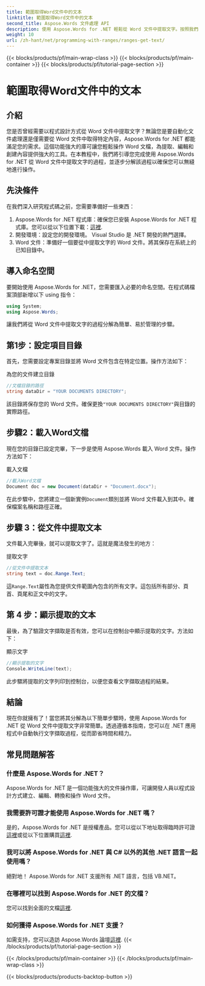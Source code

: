 ```yaml
---
title: 範圍取得Word文件中的文本
linktitle: 範圍取得Word文件中的文本
second_title: Aspose.Words 文件處理 API
description: 使用 Aspose.Words for .NET 輕鬆從 Word 文件中提取文字。按照我們的詳細指南輕鬆開始。
weight: 10
url: /zh-hant/net/programming-with-ranges/ranges-get-text/
---
```


{{< blocks/products/pf/main-wrap-class >}}
{{< blocks/products/pf/main-container >}}
{{< blocks/products/pf/tutorial-page-section >}}

# 範圍取得Word文件中的文本

## 介紹

您是否曾經需要以程式設計方式從 Word 文件中提取文字？無論您是要自動化文件處理還是僅需要從 Word 文件中取得特定內容，Aspose.Words for .NET 都能滿足您的需求。這個功能強大的庫可讓您輕鬆操作 Word 文檔，為提取、編輯和創建內容提供強大的工具。在本教程中，我們將引導您完成使用 Aspose.Words for .NET 從 Word 文件中提取文字的過程，並逐步分解該過程以確保您可以無縫地進行操作。

## 先決條件

在我們深入研究程式碼之前，您需要準備好一些東西：

1.  Aspose.Words for .NET 程式庫：確保您已安裝 Aspose.Words for .NET 程式庫。您可以從以下位置下載：[這裡](https://releases.aspose.com/words/net/).
2. 開發環境：設定您的開發環境。 Visual Studio 是 .NET 開發的熱門選擇。
3. Word 文件：準備好一個要從中提取文字的 Word 文件。將其保存在系統上的已知目錄中。

## 導入命名空間

要開始使用 Aspose.Words for .NET，您需要匯入必要的命名空間。在程式碼檔案頂部新增以下 using 指令：

```csharp
using System;
using Aspose.Words;
```

讓我們將從 Word 文件中提取文字的過程分解為簡單、易於管理的步驟。

## 第1步：設定項目目錄

首先，您需要設定專案目錄並將 Word 文件包含在特定位置。操作方法如下：

為您的文件建立目錄

```csharp
//文檔目錄的路徑
string dataDir = "YOUR DOCUMENTS DIRECTORY";
```

該目錄將保存您的 Word 文件。確保更換`"YOUR DOCUMENTS DIRECTORY"`與目錄的實際路徑。

## 步驟2：載入Word文檔

現在您的目錄已設定完畢，下一步是使用 Aspose.Words 載入 Word 文件。操作方法如下：

載入文檔

```csharp
//載入Word文檔
Document doc = new Document(dataDir + "Document.docx");
```

在此步驟中，您將建立一個新實例`Document`類別並將 Word 文件載入到其中。確保檔案名稱和路徑正確。

## 步驟 3：從文件中提取文本

文件載入完畢後，就可以提取文字了。這就是魔法發生的地方：

提取文字

```csharp
//從文件中提取文本
string text = doc.Range.Text;
```

這`Range.Text`屬性為您提供文件範圍內包含的所有文字。這包括所有部分、頁首、頁尾和正文中的文字。

## 第 4 步：顯示提取的文本

最後，為了驗證文字擷取是否有效，您可以在控制台中顯示提取的文字。方法如下：

顯示文字

```csharp
//顯示提取的文字
Console.WriteLine(text);
```

此步驟將提取的文字列印到控制台，以便您查看文字擷取過程的結果。

## 結論

現在你就擁有了！當您將其分解為以下簡單步驟時，使用 Aspose.Words for .NET 從 Word 文件中提取文字非常簡單。透過遵循本指南，您可以在 .NET 應用程式中自動執行文字擷取過程，從而節省時間和精力。

## 常見問題解答

### 什麼是 Aspose.Words for .NET？

Aspose.Words for .NET 是一個功能強大的文件操作庫，可讓開發人員以程式設計方式建立、編輯、轉換和操作 Word 文件。

### 我需要許可證才能使用 Aspose.Words for .NET 嗎？

是的，Aspose.Words for .NET 是授權產品。您可以從以下地址取得臨時許可證[這裡](https://purchase.aspose.com/temporary-license/)或從以下位置購買[這裡](https://purchase.aspose.com/buy).

### 我可以將 Aspose.Words for .NET 與 C# 以外的其他 .NET 語言一起使用嗎？

絕對地！ Aspose.Words for .NET 支援所有 .NET 語言，包括 VB.NET。

### 在哪裡可以找到 Aspose.Words for .NET 的文檔？

您可以找到全面的文檔[這裡](https://reference.aspose.com/words/net/).

### 如何獲得 Aspose.Words for .NET 支援？

如需支持，您可以造訪 Aspose.Words 論壇[這裡](https://forum.aspose.com/c/words/8).
{{< /blocks/products/pf/tutorial-page-section >}}

{{< /blocks/products/pf/main-container >}}
{{< /blocks/products/pf/main-wrap-class >}}

{{< blocks/products/products-backtop-button >}}
